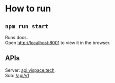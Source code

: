 # How to run

## `npm run start`

Runs docs.\
Open [http://localhost:8001](http://localhost:8001) to view it in the browser.

## APIs

Server: [api.vispace.tech](https://api.vispace.tech/).\
Sub: [/api/v1](https://api.vispace.tech/api/v1)
